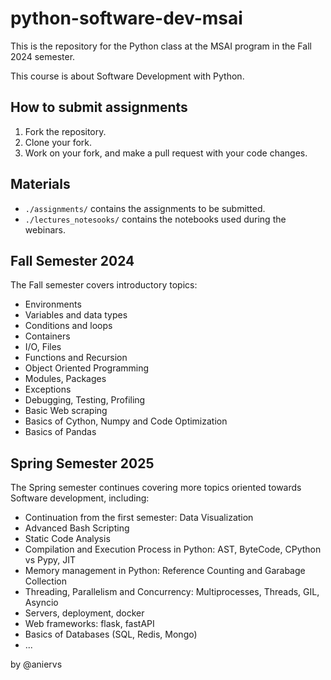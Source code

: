 # python-software-dev-msai
This is the repository for the Python class at the MSAI program in the Fall 2024 semester.

This course is about Software Development with Python.

## How to submit assignments 
1. Fork the repository.
2. Clone your fork.
3. Work on your fork, and make a pull request with your code changes.

## Materials
- `./assignments/` contains the assignments to be submitted.
- `./lectures_notesooks/` contains the notebooks used during the webinars.

## Fall Semester 2024
The Fall semester covers introductory topics:
- Environments
- Variables and data types
- Conditions and loops
- Containers
- I/O, Files
- Functions and Recursion
- Object Oriented Programming
- Modules, Packages 
- Exceptions
- Debugging, Testing, Profiling
- Basic Web scraping
- Basics of Cython, Numpy and Code Optimization
- Basics of Pandas

## Spring Semester 2025
The Spring semester continues covering more topics oriented towards Software development, including:
- Continuation from the first semester: Data Visualization
- Advanced Bash Scripting
- Static Code Analysis
- Compilation and Execution Process in Python: AST, ByteCode, CPython vs Pypy, JIT
- Memory management in Python: Reference Counting and Garabage Collection
- Threading, Parallelism and Concurrency: Multiprocesses, Threads, GIL, Asyncio 
- Servers, deployment, docker
- Web frameworks: flask, fastAPI
- Basics of Databases (SQL, Redis, Mongo)
- ...


by @aniervs

